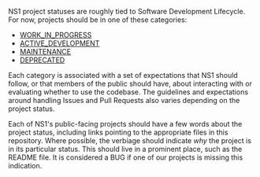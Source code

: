 NS1 project statuses are roughly tied to Software Development Lifecycle. For
now, projects should be in one of these categories:

* [WORK_IN_PROGRESS](WORK_IN_PROGRESS.md)
* [ACTIVE_DEVELOPMENT](ACTIVE_DEVELOPMENT.md)
* [MAINTENANCE](MAINTENANCE.md)
* [DEPRECATED](DEPRECATED.md)

Each category is associated with a set of expectations that NS1 should follow,
or that members of the public should have, about interacting with or
evaluating whether to use the codebase. The guidelines and expectations around
handling Issues and Pull Requests also varies depending on the project status.

Each of NS1's public-facing projects should have a few words about the project
status, including links pointing to the appropriate files in this repository.
Where possible, the verbiage should indicate *why* the project is in its
particular status. This should live in a prominent place, such as the README
file. It is considered a BUG if one of our projects is missing this indication.
